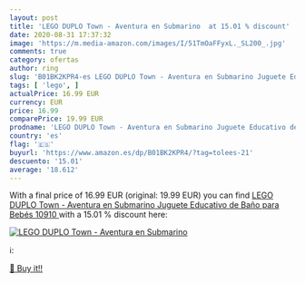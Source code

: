 ```yaml
---
layout: post
title: 'LEGO DUPLO Town - Aventura en Submarino  at 15.01 % discount'
date: 2020-08-31 17:37:32
image: 'https://m.media-amazon.com/images/I/51TmOaFFyxL._SL200_.jpg'
comments: true
category: ofertas
author: ring
slug: 'B01BK2KPR4-es LEGO DUPLO Town - Aventura en Submarino Juguete Educativo...'
tags: [ 'lego', ]
actualPrice: 16.99 EUR
currency: EUR
price: 16.99
comparePrice: 19.99 EUR
prodname: 'LEGO DUPLO Town - Aventura en Submarino Juguete Educativo de Baño para Bebés   10910 '
country: 'es'
flag: '🇪🇸'
buyurl: 'https://www.amazon.es/dp/B01BK2KPR4/?tag=tolees-21'
descuento: '15.01'
average: '18.612'
---
```


With a final price of 16.99 EUR (original: 19.99 EUR) you can find [LEGO DUPLO Town - Aventura en Submarino Juguete Educativo de Baño para Bebés   10910 ](https://www.amazon.es/dp/B01BK2KPR4/?tag=tolees-21) with a  15.01 % discount here:

[![LEGO DUPLO Town - Aventura en Submarino ](https://m.media-amazon.com/images/I/51TmOaFFyxL._SL200_.jpg)](https://www.amazon.es/dp/B01BK2KPR4/?tag=tolees-21)

ℹ️:


[🛒 Buy it!!](https://www.amazon.es/dp/B01BK2KPR4/?tag=tolees-21)
